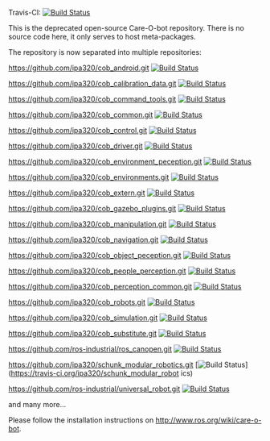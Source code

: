 Travis-CI: [![Build Status](https://travis-ci.org/ipa320/care-o-bot.svg?branch=indigo_dev)](https://travis-ci.org/ipa320/care-o-bot)

This is the deprecated open-source Care-O-bot repository. There is no source code here, it only serves to host meta-packages.

The repository is now separated into multiple repositories:

https://github.com/ipa320/cob_android.git [![Build Status](https://travis-ci.org/ipa320/cob_android.svg?branch=indigo_dev)](https://travis-ci.org/ipa320/cob_android)

https://github.com/ipa320/cob_calibration_data.git [![Build Status](https://travis-ci.org/ipa320/cob_calibration_data.svg?branch=indigo_dev)](https://travis-ci.org/ipa320/cob_calibration_data)

https://github.com/ipa320/cob_command_tools.git [![Build Status](https://travis-ci.org/ipa320/cob_command_tools.svg?branch=indigo_dev)](https://travis-ci.org/ipa320/cob_command_tools)

https://github.com/ipa320/cob_common.git [![Build Status](https://travis-ci.org/ipa320/cob_common.svg?branch=indigo_dev)](https://travis-ci.org/ipa320/cob_common)

https://github.com/ipa320/cob_control.git [![Build Status](https://travis-ci.org/ipa320/cob_control.svg?branch=indigo_dev)](https://travis-ci.org/ipa320/cob_control)

https://github.com/ipa320/cob_driver.git [![Build Status](https://travis-ci.org/ipa320/cob_driver.svg?branch=indigo_dev)](https://travis-ci.org/ipa320/cob_driver)

https://github.com/ipa320/cob_environment_peception.git [![Build Status](https://travis-ci.org/ipa320/cob_environment_peception.svg?branch=indigo_dev)](https://travis-ci.org/ipa320/cob_environment_peception)

https://github.com/ipa320/cob_environments.git [![Build Status](https://travis-ci.org/ipa320/cob_environments.svg?branch=indigo_dev)](https://travis-ci.org/ipa320/cob_environments)

https://github.com/ipa320/cob_extern.git [![Build Status](https://travis-ci.org/ipa320/cob_extern.svg?branch=indigo_dev)](https://travis-ci.org/ipa320/cob_extern)

https://github.com/ipa320/cob_gazebo_plugins.git [![Build Status](https://travis-ci.org/ipa320/cob_gazebo_plugins.svg?branch=indigo_dev)](https://travis-ci.org/ipa320/cob_gazebo_plugins)

https://github.com/ipa320/cob_manipulation.git [![Build Status](https://travis-ci.org/ipa320/cob_manipulation.svg?branch=indigo_dev)](https://travis-ci.org/ipa320/cob_manipulation)

https://github.com/ipa320/cob_navigation.git [![Build Status](https://travis-ci.org/ipa320/cob_navigation.svg?branch=indigo_dev)](https://travis-ci.org/ipa320/cob_navigation)

https://github.com/ipa320/cob_object_peception.git [![Build Status](https://travis-ci.org/ipa320/cob_object_peception.svg?branch=indigo_dev)](https://travis-ci.org/ipa320/cob_object_peception)

https://github.com/ipa320/cob_people_perception.git [![Build Status](https://travis-ci.org/ipa320/cob_people_perception.svg?branch=indigo_dev)](https://travis-ci.org/ipa320/cob_people_perception)

https://github.com/ipa320/cob_perception_common.git [![Build Status](https://travis-ci.org/ipa320/cob_perception_common.svg?branch=indigo_dev)](https://travis-ci.org/ipa320/cob_perception_common)

https://github.com/ipa320/cob_robots.git [![Build Status](https://travis-ci.org/ipa320/cob_robots.svg?branch=indigo_dev)](https://travis-ci.org/ipa320/cob_robots)

https://github.com/ipa320/cob_simulation.git [![Build Status](https://travis-ci.org/ipa320/cob_simulation.svg?branch=indigo_dev)](https://travis-ci.org/ipa320/cob_simulation)

https://github.com/ipa320/cob_substitute.git [![Build Status](https://travis-ci.org/ipa320/cob_substitute.svg?branch=indigo_dev)](https://travis-ci.org/ipa320/cob_substitute)

https://github.com/ros-industrial/ros_canopen.git [![Build Status](https://travis-ci.org/ros-industrial/ros_canopen.svg?branch=indigo-devel)](https://travis-ci.org/ros-industrial/ros_canopen)

https://github.com/ipa320/schunk_modular_robotics.git [![Build Status](https://travis-ci.org/ipa320/schunk_modular_robotics.svg?branch=indigo_dev)](https://travis-ci.org/ipa320/schunk_modular_robot
ics)

https://github.com/ros-industrial/universal_robot.git [![Build Status](https://travis-ci.org/ros-industrial/universal_robot.svg?branch=indigo-devel)](https://travis-ci.org/ros-industrial/universal_robot)

and many more...

Please follow the installation instructions on http://www.ros.org/wiki/care-o-bot.
